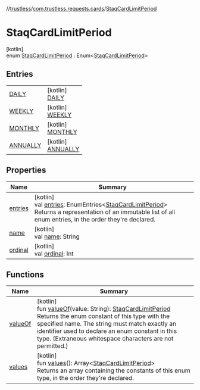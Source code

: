 //[trustless](../../../index.md)/[com.trustless.requests.cards](../index.md)/[StaqCardLimitPeriod](index.md)

# StaqCardLimitPeriod

[kotlin]\
enum [StaqCardLimitPeriod](index.md) : Enum&lt;[StaqCardLimitPeriod](index.md)&gt;

## Entries

| | |
|---|---|
| [DAILY](-d-a-i-l-y/index.md) | [kotlin]<br>[DAILY](-d-a-i-l-y/index.md) |
| [WEEKLY](-w-e-e-k-l-y/index.md) | [kotlin]<br>[WEEKLY](-w-e-e-k-l-y/index.md) |
| [MONTHLY](-m-o-n-t-h-l-y/index.md) | [kotlin]<br>[MONTHLY](-m-o-n-t-h-l-y/index.md) |
| [ANNUALLY](-a-n-n-u-a-l-l-y/index.md) | [kotlin]<br>[ANNUALLY](-a-n-n-u-a-l-l-y/index.md) |

## Properties

| Name | Summary |
|---|---|
| [entries](entries.md) | [kotlin]<br>val [entries](entries.md): EnumEntries&lt;[StaqCardLimitPeriod](index.md)&gt;<br>Returns a representation of an immutable list of all enum entries, in the order they're declared. |
| [name](../../com.trustless.requests.kyc.retrieveSteps/-k-y-c-input-type/-d-o-c-u-m-e-n-t/index.md#-372974862%2FProperties%2F-1818097539) | [kotlin]<br>val [name](../../com.trustless.requests.kyc.retrieveSteps/-k-y-c-input-type/-d-o-c-u-m-e-n-t/index.md#-372974862%2FProperties%2F-1818097539): String |
| [ordinal](../../com.trustless.requests.kyc.retrieveSteps/-k-y-c-input-type/-d-o-c-u-m-e-n-t/index.md#-739389684%2FProperties%2F-1818097539) | [kotlin]<br>val [ordinal](../../com.trustless.requests.kyc.retrieveSteps/-k-y-c-input-type/-d-o-c-u-m-e-n-t/index.md#-739389684%2FProperties%2F-1818097539): Int |

## Functions

| Name | Summary |
|---|---|
| [valueOf](value-of.md) | [kotlin]<br>fun [valueOf](value-of.md)(value: String): [StaqCardLimitPeriod](index.md)<br>Returns the enum constant of this type with the specified name. The string must match exactly an identifier used to declare an enum constant in this type. (Extraneous whitespace characters are not permitted.) |
| [values](values.md) | [kotlin]<br>fun [values](values.md)(): Array&lt;[StaqCardLimitPeriod](index.md)&gt;<br>Returns an array containing the constants of this enum type, in the order they're declared. |
